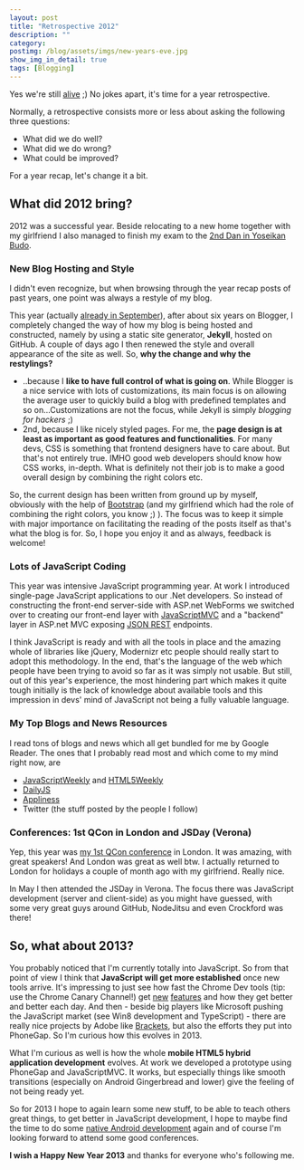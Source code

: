 ```yaml
---
layout: post
title: "Retrospective 2012"
description: ""
category: 
postimg: /blog/assets/imgs/new-years-eve.jpg
show_img_in_detail: true
tags: [Blogging]
---
```


Yes we're still [alive](https://www.google.com/search?q=21.12.2012) ;) No jokes apart, it's time for a year retrospective.

Normally, a retrospective consists more or less about asking the following three questions:

- What did we do well?
- What did we do wrong?
- What could be improved?

For a year recap, let's change it a bit.

## What did 2012 bring?
2012 was a successful year. Beside relocating to a new home together with my girlfriend I also managed to finish my exam to the [2nd Dan in Yoseikan Budo](/blog/2012/10/2nd-dan-yoseikan-budo/).

### New Blog Hosting and Style
I didn't even recognize, but when browsing through the year recap posts of past years, one point was always a restyle of my blog.

This year (actually [already in September](/blog/2012/09/im-relocating-my-domain-site-and-blog/)), after about six years on Blogger, I completely changed the way of how my blog is being hosted and constructed, namely by using a static site generator, **Jekyll**, hosted on GitHub. A couple of days ago I then renewed the style and overall appearance of the site as well. So, **why the change and why the restylings?** 

 - ..because I **like to have full control of what is going on**. While Blogger is a nice service with lots of customizations, its main focus is on allowing the average user to quickly build a blog with predefined templates and so on...Customizations are not the focus, while Jekyll is simply *blogging for hackers* ;)
 - 2nd, because I like nicely styled pages. For me, the **page design is at least as important as good features and functionalities**. For many devs, CSS is something that frontend designers have to care about. But that's not entirely true. IMHO good web developers should know how CSS works, in-depth. What is definitely not their job is to make a good overall design by combining the right colors etc.

So, the current design has been written from ground up by myself, obviously with the help of [Bootstrap](http://twitter.github.com/bootstrap/) (and my girlfriend which had the role of combining the right colors, you know ;) ). The focus was to keep it simple with major importance on facilitating the reading of the posts itself as that's what the blog is for. So, I hope you enjoy it and as always, feedback is welcome!

### Lots of JavaScript Coding
This year was intensive JavaScript programming year. At work I introduced single-page JavaScript applications to our .Net developers. So instead of constructing the front-end server-side with ASP.net WebForms we switched over to creating our front-end layer with [JavaScriptMVC](http://javascriptmvc.com) and a "backend" layer in ASP.net MVC exposing [JSON REST](/blog/2012/10/lessions-learned-dont-expose-ef-entities-to-the-client-directly/) endpoints. 

I think JavaScript is ready and with all the tools in place and the amazing whole of libraries like jQuery, Modernizr etc people should really start to adopt this methodology. In the end, that's the language of the web which people have been trying to avoid so far as it was simply not usable. But still, out of this year's experience, the most hindering part which makes it quite tough initially is the lack of knowledge about available tools and this impression in devs' mind of JavaScript not being a fully valuable language.

### My Top Blogs and News Resources
I read tons of blogs and news which all get bundled for me by Google Reader. The ones that I probably read most and which come to my mind right now, are

- [JavaScriptWeekly](http://javascriptweekly.com/) and [HTML5Weekly](http://html5weekly.com/)
- [DailyJS](http://dailyjs.com/)
- [Appliness](http://www.appliness.com/)
- Twitter (the stuff posted by the people I follow)

### Conferences: 1st QCon in London and JSDay (Verona)
Yep, this year was [my 1st QCon conference](/blog/2012/04/qcon-london-my-personal-recap/) in London. It was amazing, with great speakers! And London was great as well btw. I actually returned to London for holidays a couple of month ago with my girlfriend. Really nice.

In May I then attended the JSDay in Verona. The focus there was JavaScript development (server and client-side) as you might have guessed, with some very great guys around GitHub, NodeJitsu and even Crockford was there!

## So, what about 2013?
You probably noticed that I'm currently totally into JavaScript. So from that point of view I think that **JavaScript will get more established** once new tools arrive. It's impressing to just see how fast the Chrome Dev tools (tip: use the Chrome Canary Channel!) get [new](/blog/2012/08/know-your-tools-become-javascript-power/) [features](/blog/2011/08/chrome-developer-tools-12-tricks-to/) and how they get better and better each day. And then - beside big players like Microsoft pushing the JavaScript market (see Win8 development and TypeScript) - there are really nice projects by Adobe like [Brackets](http://brackets.io/), but also the efforts  they put into PhoneGap. So I'm curious how this evolves in 2013.

What I'm curious as well is how the whole **mobile HTML5 hybrid application development** evolves. At work we developed a prototype using PhoneGap and JavaScriptMVC. It works, but especially things like smooth transitions (especially on Android Gingerbread and lower) give the feeling of not being ready yet.

So for 2013 I hope to again learn some new stuff, to be able to teach others great things, to get better in JavaScript development, I hope to maybe find the time to do some [native Android development](/blog/tags/#Android) again and of course I'm looking forward to attend some good conferences.

**I wish a Happy New Year 2013** and thanks for everyone who's following me.